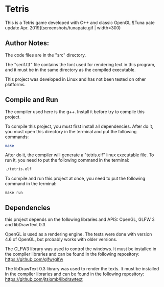 # Tetris
This is a Tetris game developed with C++ and classic OpenGL
![Tuna pate update Apr. 2019](screenshots/tunapate.gif | width=300)

## Author Notes:
The code files are in the "src" directory.

The "serif.ttf" file contains the font used for rendering text in this program, and it must be in the same directory as the compiled executable. 

This project was developed in Linux and has not been tested on other platforms.

## Compile and Run

The compiler used here is the g++. Install it before try to compile this project.

To compile this project, you must first install all dependencies. After do it, you must open this directory in the terminal and put the following commands:

``` sh
make
```
After do it, the compiler will generate a "tetris.elf" linux executable file. To run it, you need to put the following command in the terminal:

``` sh
./tetris.elf
```

To compile and run this project at once, you need to put the following command in the terminal:

```
make run
```

## Dependencies
this project depends on the following libraries and APIS: OpenGL, GLFW 3 and libDrawText 0.3.

OpenGL is used as a rendering engine. The tests were done with version 4.6 of OpenGL, but probably works with older versions.

The GLFW3 library was used to control the windows. It must be installed in the compiler libraries and can be found in the following repository: https://github.com/glfw/glfw

The libDrawText 0.3 library was used to render the texts. It must be installed in the compiler libraries and can be found in the following repository: https://github.com/jtsiomb/libdrawtext

